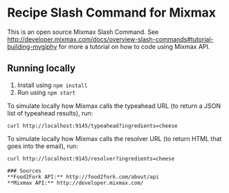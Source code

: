 # Recipe Slash Command for Mixmax

This is an open source Mixmax Slash Command. See <http://developer.mixmax.com/docs/overview-slash-commands#tutorial-building-mygiphy> for more a tutorial on how to code using Mixmax API.

## Running locally

1. Install using `npm install`
2. Run using `npm start`

To simulate locally how Mixmax calls the typeahead URL (to return a JSON list of typeahead results), run:

```
curl http://localhost:9145/typeahead?ingredients=cheese
```

To simulate locally how Mixmax calls the resolver URL (to return HTML that goes into the email), run:

```
curl http://localhost:9145/resolver?ingredients=cheese

### Sources
**Food2Fork API:** http://food2fork.com/about/api
**Mixmax API:** http://developer.mixmax.com/
